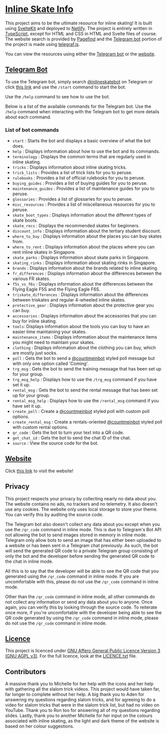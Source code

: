 # [Inline Skate Info][website-link]

This project aims to be the ultimate resource for inline skating!
It is built using [SvelteKit](https://kit.svelte.dev)
and deployed to [Netlify](https://www.netlify.com).
The project is entirely written in
[TypeScript](https://www.typescriptlang.org),
except for HTML and CSS in HTML and Svelte files of course.
The website search is provided by [Pagefind](https://pagefind.app)
and the [Telegram bot][bot-link] portion of the project
is made using [telegraf.js](https://telegraf.js.org).

You can view the resources using either the
[Telegram bot][bot-link]
or the [website][website-link].

## [Telegram Bot][bot-link]

To use the Telegram bot, simply search
[@inlineskatebot][bot-link] on Telegram
or click [this link][bot-link]
and use the `/start` command to start the bot.

Use the `/help` command to see how to use the bot.

Below is a list of the available commands for the Telegram bot.
Use the `/help` command when interacting with the Telegram bot
to get more details about each command.

### List of bot commands

- `start` : Starts the bot and displays a basic overview of what the bot does.
- `help` : Displays information about how to use the bot and its commands.
- `terminology` : Displays the common terms that are regularly
  used in inline skating.
- `tricks` : Displays information about inline skating tricks.
- `trick_lists` : Provides a list of trick lists for you to peruse.
- `rulebooks` : Provides a list of official rulebooks for you to peruse.
- `buying_guides` : Provides a list of buying guides for you to peruse.
- `maintenance_guides` : Provides a list of maintenance guides
  for you to peruse.
- `glossaries` : Provides a list of glossaries for you to peruse.
- `misc_resources` : Provides a list of miscellaneous resources
  for you to peruse.
- `skate_boot_types` : Displays information about the
  different types of skate boots.
- `skate_recs` : Displays the recommended skates for beginners.
- `discount_info` : Displays information about the tertiary student discount.
- `where_to_buy` : Displays information about the places
  you can buy skates from.
- `where_to_rent` : Displays information about the places
  where you can rent inline skates in Singapore.
- `skate_parks` : Displays information about skate parks in Singapore.
- `skating_rinks` : Displays information about skating rinks in Singapore.
- `brands` : Displays information about the brands related to inline skating.
- `fr_differences` : Displays information about the differences
  between the various FR skates.
- `f5s_vs_f6s` : Displays information about the differences between the
  Flying Eagle F5S and the Flying Eagle F6S.
- `triskate_differences` : Displays information about the differences
  between triskates and regular 4-wheeled inline skates.
- `protective_gear` : Displays information about the protective gear
  you can buy.
- `accessories` : Displays information about the accessories that
  you can buy for inline skating.
- `tools`: Displays information about the tools you can buy to have
  an easier time maintaining your skates.
- `maintenance_items` : Displays information about the maintenance items
  you might need to maintain your skates.
- `clothing` : Displays information about the clothing you can buy,
  which are mostly just socks.
- `poll` : Gets the bot to send a [@countmeinbot] styled poll message
  but with only one option called 'Coming'.
- `trg_msg` : Gets the bot to send the training message
  that has been set up for your group.
- `trg_msg_help` : Displays how to use the `/trg_msg` command
  if you have set it up.
- `rental_msg` : Gets the bot to send the rental message
  that has been set up for your group.
- `rental_msg_help` : Displays how to use the `/rental_msg` command
  if you have set it up.
- `create_poll` : Create a [@countmeinbot] styled poll with custom poll options.
- `create_rental_msg` : Create a rentals-oriented [@countmeinbot] styled poll
  with custom rental options.
- `qr_code` : Gets the bot to turn your text into a QR code.
- `get_chat_id` : Gets the bot to send the chat ID of the chat.
- `source` : View the source code for the bot.

## [Website][website-link]

Click [this link][website-link] to visit the website!

## Privacy

This project respects your privacy by collecting nearly no data about you.
The website contains no ads, no trackers and no telemetry.
It also doesn't use any cookies.
The website only uses local storage to store your theme.
You can verify this by auditing the source code.

The Telegram bot also doesn't collect any data about you except
when you use the `/qr_code` command in inline mode.
This is due to Telegram's Bot API not allowing the bot to send images
stored in memory in inline mode.
Telegram only allow bots to send an image
that has either been uploaded to a website
or has been sent in a Telegram chat previously.
As such, the bot will send the generated QR code to a
private Telegram group consisting of only the bot and the developer
before sending the generated QR code to the chat in inline mode.

All this is to say that the developer will be able to see the
QR code that you generated using the `/qr_code` command in inline mode.
If you are uncomfortable with this,
please do not use the `/qr_code` command in inline mode.

Other than the `/qr_code` command in inline mode,
all other commands do not collect any information
or send any data about you to anyone.
Once again, you can verify this by looking through the source code.
To reiterate once more, if you're uncomfortable with the developer being able
to see the QR code generated by using the `/qr_code` command in inline mode,
please do not use the `/qr_code` command in inline mode.

## [Licence][licence-file]

This project is licenced under
[GNU Affero General Public Licence Version 3 (GNU AGPL v3)][licence-file].
For the full licence, look at the [LICENCE.txt][licence-file] file.

## Contributors

A massive thank you to Michelle for her help with the icons
and her help with gathering all the slalom trick videos.
This project would have taken far, far longer to complete without her help.
A big thank you to Aden for answering my questions regarding slalom tricks,
and for agreeing to do a video for slalom tricks
that were in the slalom trick list, but had no video on YouTube.
Thank you to Ron too for answering all of my questions regarding slides.
Lastly, thank you to another Michelle for her input on the colours
associated with inline skating,
as the light and dark theme of the website is based on her colour suggestions.

[website-link]: https://inline-skate-info.netlify.app
[bot-link]: https://t.me/inlineskatebot
[@countmeinbot]: https://t.me/countmeinbot
[licence-file]: LICENCE.txt
